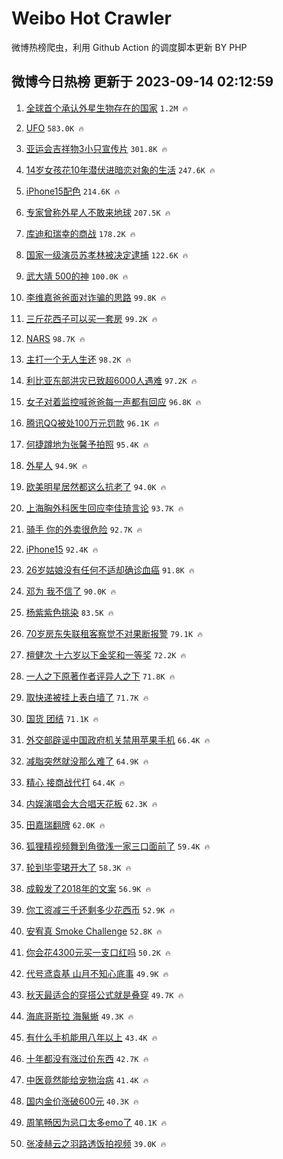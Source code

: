 # Weibo Hot Crawler 



微博热榜爬虫，利用 Github Action 的调度脚本更新 BY PHP 


## 微博今日热榜 更新于 2023-09-14 02:12:59 
1. [全球首个承认外星生物存在的国家](https://s.weibo.com/weibo?q=%23%E5%85%A8%E7%90%83%E9%A6%96%E4%B8%AA%E6%89%BF%E8%AE%A4%E5%A4%96%E6%98%9F%E7%94%9F%E7%89%A9%E5%AD%98%E5%9C%A8%E7%9A%84%E5%9B%BD%E5%AE%B6%23&t=31&band_rank=1&Refer=top) `1.2M 🔥` 

1. [UFO](https://s.weibo.com/weibo?q=UFO&t=31&band_rank=2&Refer=top) `583.0K 🔥` 

1. [亚运会吉祥物3小只宣传片](https://s.weibo.com/weibo?q=%23%E4%BA%9A%E8%BF%90%E4%BC%9A%E5%90%89%E7%A5%A5%E7%89%A93%E5%B0%8F%E5%8F%AA%E5%AE%A3%E4%BC%A0%E7%89%87%23&t=31&band_rank=3&Refer=top) `301.8K 🔥` 

1. [14岁女孩花10年潜伏进暗恋对象的生活](https://s.weibo.com/weibo?q=14%E5%B2%81%E5%A5%B3%E5%AD%A9%E8%8A%B110%E5%B9%B4%E6%BD%9C%E4%BC%8F%E8%BF%9B%E6%9A%97%E6%81%8B%E5%AF%B9%E8%B1%A1%E7%9A%84%E7%94%9F%E6%B4%BB&t=31&band_rank=4&Refer=top) `247.6K 🔥` 

1. [iPhone15配色](https://s.weibo.com/weibo?q=iPhone15%E9%85%8D%E8%89%B2&t=31&band_rank=5&Refer=top) `214.6K 🔥` 

1. [专家曾称外星人不敢来地球](https://s.weibo.com/weibo?q=%23%E4%B8%93%E5%AE%B6%E6%9B%BE%E7%A7%B0%E5%A4%96%E6%98%9F%E4%BA%BA%E4%B8%8D%E6%95%A2%E6%9D%A5%E5%9C%B0%E7%90%83%23&t=31&band_rank=6&Refer=top) `207.5K 🔥` 

1. [库迪和瑞幸的商战](https://s.weibo.com/weibo?q=%E5%BA%93%E8%BF%AA%E5%92%8C%E7%91%9E%E5%B9%B8%E7%9A%84%E5%95%86%E6%88%98&t=31&band_rank=7&Refer=top) `178.2K 🔥` 

1. [国家一级演员苏孝林被决定逮捕](https://s.weibo.com/weibo?q=%23%E5%9B%BD%E5%AE%B6%E4%B8%80%E7%BA%A7%E6%BC%94%E5%91%98%E8%8B%8F%E5%AD%9D%E6%9E%97%E8%A2%AB%E5%86%B3%E5%AE%9A%E9%80%AE%E6%8D%95%23&t=31&band_rank=8&Refer=top) `122.6K 🔥` 

1. [武大靖 500的神](https://s.weibo.com/weibo?q=%E6%AD%A6%E5%A4%A7%E9%9D%96%20500%E7%9A%84%E7%A5%9E&t=31&band_rank=9&Refer=top) `100.0K 🔥` 

1. [李维嘉爸爸面对诈骗的思路](https://s.weibo.com/weibo?q=%E6%9D%8E%E7%BB%B4%E5%98%89%E7%88%B8%E7%88%B8%E9%9D%A2%E5%AF%B9%E8%AF%88%E9%AA%97%E7%9A%84%E6%80%9D%E8%B7%AF&t=31&band_rank=10&Refer=top) `99.8K 🔥` 

1. [三斤花西子可以买一套房](https://s.weibo.com/weibo?q=%E4%B8%89%E6%96%A4%E8%8A%B1%E8%A5%BF%E5%AD%90%E5%8F%AF%E4%BB%A5%E4%B9%B0%E4%B8%80%E5%A5%97%E6%88%BF&t=31&band_rank=11&Refer=top) `99.2K 🔥` 

1. [NARS](https://s.weibo.com/weibo?q=NARS&t=31&band_rank=12&Refer=top) `98.7K 🔥` 

1. [主打一个无人生还](https://s.weibo.com/weibo?q=%E4%B8%BB%E6%89%93%E4%B8%80%E4%B8%AA%E6%97%A0%E4%BA%BA%E7%94%9F%E8%BF%98&t=31&band_rank=13&Refer=top) `98.2K 🔥` 

1. [利比亚东部洪灾已致超6000人遇难](https://s.weibo.com/weibo?q=%23%E5%88%A9%E6%AF%94%E4%BA%9A%E4%B8%9C%E9%83%A8%E6%B4%AA%E7%81%BE%E5%B7%B2%E8%87%B4%E8%B6%856000%E4%BA%BA%E9%81%87%E9%9A%BE%23&t=31&band_rank=14&Refer=top) `97.2K 🔥` 

1. [女子对着监控喊爸爸每一声都有回应](https://s.weibo.com/weibo?q=%23%E5%A5%B3%E5%AD%90%E5%AF%B9%E7%9D%80%E7%9B%91%E6%8E%A7%E5%96%8A%E7%88%B8%E7%88%B8%E6%AF%8F%E4%B8%80%E5%A3%B0%E9%83%BD%E6%9C%89%E5%9B%9E%E5%BA%94%23&t=31&band_rank=15&Refer=top) `96.8K 🔥` 

1. [腾讯QQ被处100万元罚款](https://s.weibo.com/weibo?q=%23%E8%85%BE%E8%AE%AFQQ%E8%A2%AB%E5%A4%84100%E4%B8%87%E5%85%83%E7%BD%9A%E6%AC%BE%23&t=31&band_rank=16&Refer=top) `96.1K 🔥` 

1. [何捷蹲地为张馨予拍照](https://s.weibo.com/weibo?q=%23%E4%BD%95%E6%8D%B7%E8%B9%B2%E5%9C%B0%E4%B8%BA%E5%BC%A0%E9%A6%A8%E4%BA%88%E6%8B%8D%E7%85%A7%23&t=31&band_rank=17&Refer=top) `95.4K 🔥` 

1. [外星人](https://s.weibo.com/weibo?q=%E5%A4%96%E6%98%9F%E4%BA%BA&t=31&band_rank=18&Refer=top) `94.9K 🔥` 

1. [欧美明星居然都这么抗老了](https://s.weibo.com/weibo?q=%23%E6%AC%A7%E7%BE%8E%E6%98%8E%E6%98%9F%E5%B1%85%E7%84%B6%E9%83%BD%E8%BF%99%E4%B9%88%E6%8A%97%E8%80%81%E4%BA%86%23&t=31&band_rank=19&Refer=top) `94.0K 🔥` 

1. [上海胸外科医生回应李佳琦言论](https://s.weibo.com/weibo?q=%23%E4%B8%8A%E6%B5%B7%E8%83%B8%E5%A4%96%E7%A7%91%E5%8C%BB%E7%94%9F%E5%9B%9E%E5%BA%94%E6%9D%8E%E4%BD%B3%E7%90%A6%E8%A8%80%E8%AE%BA%23&t=31&band_rank=20&Refer=top) `93.7K 🔥` 

1. [骑手 你的外卖很危险](https://s.weibo.com/weibo?q=%E9%AA%91%E6%89%8B%20%E4%BD%A0%E7%9A%84%E5%A4%96%E5%8D%96%E5%BE%88%E5%8D%B1%E9%99%A9&t=31&band_rank=21&Refer=top) `92.7K 🔥` 

1. [iPhone15](https://s.weibo.com/weibo?q=%23iPhone15%23&t=31&band_rank=22&Refer=top) `92.4K 🔥` 

1. [26岁姑娘没有任何不适却确诊血癌](https://s.weibo.com/weibo?q=%2326%E5%B2%81%E5%A7%91%E5%A8%98%E6%B2%A1%E6%9C%89%E4%BB%BB%E4%BD%95%E4%B8%8D%E9%80%82%E5%8D%B4%E7%A1%AE%E8%AF%8A%E8%A1%80%E7%99%8C%23&t=31&band_rank=23&Refer=top) `91.8K 🔥` 

1. [邓为 我不信了](https://s.weibo.com/weibo?q=%E9%82%93%E4%B8%BA%20%E6%88%91%E4%B8%8D%E4%BF%A1%E4%BA%86&t=31&band_rank=24&Refer=top) `90.0K 🔥` 

1. [杨紫紫色挑染](https://s.weibo.com/weibo?q=%23%E6%9D%A8%E7%B4%AB%E7%B4%AB%E8%89%B2%E6%8C%91%E6%9F%93%23&t=31&band_rank=25&Refer=top) `83.5K 🔥` 

1. [70岁房东失联租客察觉不对果断报警](https://s.weibo.com/weibo?q=%2370%E5%B2%81%E6%88%BF%E4%B8%9C%E5%A4%B1%E8%81%94%E7%A7%9F%E5%AE%A2%E5%AF%9F%E8%A7%89%E4%B8%8D%E5%AF%B9%E6%9E%9C%E6%96%AD%E6%8A%A5%E8%AD%A6%23&t=31&band_rank=26&Refer=top) `79.1K 🔥` 

1. [檀健次 十六岁以下金奖和一等奖](https://s.weibo.com/weibo?q=%E6%AA%80%E5%81%A5%E6%AC%A1%20%E5%8D%81%E5%85%AD%E5%B2%81%E4%BB%A5%E4%B8%8B%E9%87%91%E5%A5%96%E5%92%8C%E4%B8%80%E7%AD%89%E5%A5%96&t=31&band_rank=27&Refer=top) `72.2K 🔥` 

1. [一人之下原著作者评异人之下](https://s.weibo.com/weibo?q=%23%E4%B8%80%E4%BA%BA%E4%B9%8B%E4%B8%8B%E5%8E%9F%E8%91%97%E4%BD%9C%E8%80%85%E8%AF%84%E5%BC%82%E4%BA%BA%E4%B9%8B%E4%B8%8B%23&t=31&band_rank=28&Refer=top) `71.8K 🔥` 

1. [取快递被挂上表白墙了](https://s.weibo.com/weibo?q=%23%E5%8F%96%E5%BF%AB%E9%80%92%E8%A2%AB%E6%8C%82%E4%B8%8A%E8%A1%A8%E7%99%BD%E5%A2%99%E4%BA%86%23&t=31&band_rank=29&Refer=top) `71.7K 🔥` 

1. [国货 团结](https://s.weibo.com/weibo?q=%E5%9B%BD%E8%B4%A7%20%E5%9B%A2%E7%BB%93&t=31&band_rank=30&Refer=top) `71.1K 🔥` 

1. [外交部辟谣中国政府机关禁用苹果手机](https://s.weibo.com/weibo?q=%23%E5%A4%96%E4%BA%A4%E9%83%A8%E8%BE%9F%E8%B0%A3%E4%B8%AD%E5%9B%BD%E6%94%BF%E5%BA%9C%E6%9C%BA%E5%85%B3%E7%A6%81%E7%94%A8%E8%8B%B9%E6%9E%9C%E6%89%8B%E6%9C%BA%23&t=31&band_rank=31&Refer=top) `66.4K 🔥` 

1. [减脂突然就没那么难了](https://s.weibo.com/weibo?q=%23%E5%87%8F%E8%84%82%E7%AA%81%E7%84%B6%E5%B0%B1%E6%B2%A1%E9%82%A3%E4%B9%88%E9%9A%BE%E4%BA%86%23&t=31&band_rank=32&Refer=top) `64.9K 🔥` 

1. [精心 接商战代打](https://s.weibo.com/weibo?q=%E7%B2%BE%E5%BF%83%20%E6%8E%A5%E5%95%86%E6%88%98%E4%BB%A3%E6%89%93&t=31&band_rank=33&Refer=top) `64.4K 🔥` 

1. [内娱演唱会大合唱天花板](https://s.weibo.com/weibo?q=%23%E5%86%85%E5%A8%B1%E6%BC%94%E5%94%B1%E4%BC%9A%E5%A4%A7%E5%90%88%E5%94%B1%E5%A4%A9%E8%8A%B1%E6%9D%BF%23&t=31&band_rank=34&Refer=top) `62.3K 🔥` 

1. [田嘉瑞翻牌](https://s.weibo.com/weibo?q=%E7%94%B0%E5%98%89%E7%91%9E%E7%BF%BB%E7%89%8C&t=31&band_rank=35&Refer=top) `62.0K 🔥` 

1. [狐狸精视频舞到角徵浅一家三口面前了](https://s.weibo.com/weibo?q=%E7%8B%90%E7%8B%B8%E7%B2%BE%E8%A7%86%E9%A2%91%E8%88%9E%E5%88%B0%E8%A7%92%E5%BE%B5%E6%B5%85%E4%B8%80%E5%AE%B6%E4%B8%89%E5%8F%A3%E9%9D%A2%E5%89%8D%E4%BA%86&t=31&band_rank=36&Refer=top) `59.4K 🔥` 

1. [轮到毕雯珺开大了](https://s.weibo.com/weibo?q=%23%E8%BD%AE%E5%88%B0%E6%AF%95%E9%9B%AF%E7%8F%BA%E5%BC%80%E5%A4%A7%E4%BA%86%23&t=31&band_rank=37&Refer=top) `58.3K 🔥` 

1. [成毅发了2018年的文案](https://s.weibo.com/weibo?q=%23%E6%88%90%E6%AF%85%E5%8F%91%E4%BA%862018%E5%B9%B4%E7%9A%84%E6%96%87%E6%A1%88%23&t=31&band_rank=38&Refer=top) `56.9K 🔥` 

1. [你工资减三千还剩多少花西币](https://s.weibo.com/weibo?q=%23%E4%BD%A0%E5%B7%A5%E8%B5%84%E5%87%8F%E4%B8%89%E5%8D%83%E8%BF%98%E5%89%A9%E5%A4%9A%E5%B0%91%E8%8A%B1%E8%A5%BF%E5%B8%81%23&t=31&band_rank=39&Refer=top) `52.9K 🔥` 

1. [安宥真 Smoke Challenge](https://s.weibo.com/weibo?q=%E5%AE%89%E5%AE%A5%E7%9C%9F%20Smoke%20Challenge&t=31&band_rank=40&Refer=top) `52.8K 🔥` 

1. [你会花4300元买一支口红吗](https://s.weibo.com/weibo?q=%23%E4%BD%A0%E4%BC%9A%E8%8A%B14300%E5%85%83%E4%B9%B0%E4%B8%80%E6%94%AF%E5%8F%A3%E7%BA%A2%E5%90%97%23&t=31&band_rank=41&Refer=top) `50.2K 🔥` 

1. [代号鸢袁基 山月不知心底事](https://s.weibo.com/weibo?q=%E4%BB%A3%E5%8F%B7%E9%B8%A2%E8%A2%81%E5%9F%BA%20%E5%B1%B1%E6%9C%88%E4%B8%8D%E7%9F%A5%E5%BF%83%E5%BA%95%E4%BA%8B&t=31&band_rank=42&Refer=top) `49.9K 🔥` 

1. [秋天最适合的穿搭公式就是叠穿](https://s.weibo.com/weibo?q=%E7%A7%8B%E5%A4%A9%E6%9C%80%E9%80%82%E5%90%88%E7%9A%84%E7%A9%BF%E6%90%AD%E5%85%AC%E5%BC%8F%E5%B0%B1%E6%98%AF%E5%8F%A0%E7%A9%BF&t=31&band_rank=43&Refer=top) `49.7K 🔥` 

1. [海底哥斯拉 海鬣蜥](https://s.weibo.com/weibo?q=%E6%B5%B7%E5%BA%95%E5%93%A5%E6%96%AF%E6%8B%89%20%E6%B5%B7%E9%AC%A3%E8%9C%A5&t=31&band_rank=44&Refer=top) `49.3K 🔥` 

1. [有什么手机能用八年以上](https://s.weibo.com/weibo?q=%23%E6%9C%89%E4%BB%80%E4%B9%88%E6%89%8B%E6%9C%BA%E8%83%BD%E7%94%A8%E5%85%AB%E5%B9%B4%E4%BB%A5%E4%B8%8A%23&t=31&band_rank=45&Refer=top) `43.4K 🔥` 

1. [十年都没有涨过价东西](https://s.weibo.com/weibo?q=%23%E5%8D%81%E5%B9%B4%E9%83%BD%E6%B2%A1%E6%9C%89%E6%B6%A8%E8%BF%87%E4%BB%B7%E4%B8%9C%E8%A5%BF%23&t=31&band_rank=46&Refer=top) `42.7K 🔥` 

1. [中医竟然能给宠物治病](https://s.weibo.com/weibo?q=%E4%B8%AD%E5%8C%BB%E7%AB%9F%E7%84%B6%E8%83%BD%E7%BB%99%E5%AE%A0%E7%89%A9%E6%B2%BB%E7%97%85&t=31&band_rank=47&Refer=top) `41.4K 🔥` 

1. [国内金价涨破600元](https://s.weibo.com/weibo?q=%23%E5%9B%BD%E5%86%85%E9%87%91%E4%BB%B7%E6%B6%A8%E7%A0%B4600%E5%85%83%23&t=31&band_rank=48&Refer=top) `40.3K 🔥` 

1. [周笔畅因为忌口太多emo了](https://s.weibo.com/weibo?q=%23%E5%91%A8%E7%AC%94%E7%95%85%E5%9B%A0%E4%B8%BA%E5%BF%8C%E5%8F%A3%E5%A4%AA%E5%A4%9Aemo%E4%BA%86%23&t=31&band_rank=49&Refer=top) `40.1K 🔥` 

1. [张凌赫云之羽路透饭拍视频](https://s.weibo.com/weibo?q=%E5%BC%A0%E5%87%8C%E8%B5%AB%E4%BA%91%E4%B9%8B%E7%BE%BD%E8%B7%AF%E9%80%8F%E9%A5%AD%E6%8B%8D%E8%A7%86%E9%A2%91&t=31&band_rank=50&Refer=top) `39.0K 🔥` 

